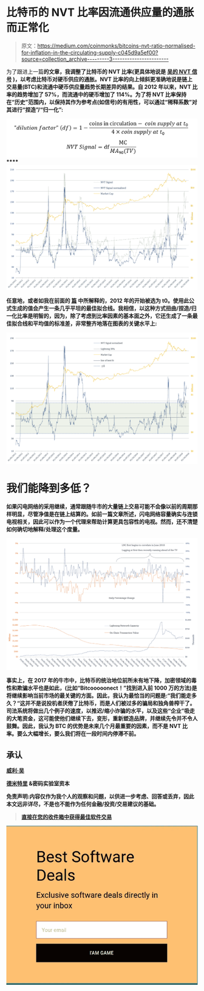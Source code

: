 # 比特币的 NVT 比率因流通供应量的通胀而正常化

> 原文：<https://medium.com/coinmonks/bitcoins-nvt-ratio-normalised-for-inflation-in-the-circulating-supply-c045d9a5ef00?source=collection_archive---------3----------------------->

为了跟进上一篇[](/@cryptopoiesis/brief-observations-and-questions-on-the-lightning-networks-effect-bitcoin-s-nvt-ratio-3beb4bd61f1f)**的文章，我调整了比特币的 NVT 比率(更具体地说是 [**吴的 NVT 信号**](http://charts.woobull.com/bitcoin-nvt-signal/) )，以考虑比特币对硬币供应的通胀。NVT 比率的向上倾斜更准确地说是链上交易量(BTC)和流通中硬币供应量趋势长期差异的结果。自 2012 年以来，NVT 比率的趋势增加了 57%，而流通中的硬币增加了 114%。为了将 NVT 比率保持在“历史”范围内，以保持其作为参考点(如信号)的有用性，可以通过“稀释系数”对其进行“捏造”/“归一化”:**

**![](img/314bf602e4c6409b81a004d569e58884.png)****![](img/3872affa0856e21722a1519895c3fe36.png)**

**任意地，或者如我在前面的 [**篇**](/@cryptopoiesis/brief-observations-and-questions-on-the-lightning-networks-effect-bitcoin-s-nvt-ratio-3beb4bd61f1f) 中所解释的，2012 年的开始被选为 t0。使用此公式生成的值会产生一条几乎平坦的最佳拟合线。我相信，以这种方式扭曲/捏造/归一化比率是明智的，因为，除了考虑到比率因素的基本面之外，它还生成了一条最佳拟合线和平均值的标准差，非常整齐地落在图表的关键水平上:**

**![](img/10154b7009746651de4b68f33085cb32.png)**

# **我们能降到多低？**

**如果闪电网络的采用继续，通常跟随牛市的大量链上交易可能不会像以前的周期那样明显，尽管净值是在链上结算的。如前一篇文章所述，闪电网络容量确实与连锁电视相关，因此可以作为一个代理来帮助计算更具包容性的电视。然而，还不清楚如何确切地解释/处理这个度量。**

**![](img/850da81d07b6340c1a128ea556604959.png)**

**事实上，在 2017 年的牛市中，比特币的统治地位前所未有地下降，加密领域的毒性和欺骗水平也是如此，(比如“Bitcooooonect！”找到进入前 1000 万的方法)是将继续影响当前市场的最关键的方面。因此，我认为最恰当的问题是:“我们能走多久？“这并不是说投机者厌倦了比特币，而是人们被过多的骗局和独角兽榨干了。司法系统将做出几个例子的速度，以推迟/缩小诈骗的水平，以及这些“企业”吸走的大笔资金，这可能使他们继续下去，变形，重新塑造品牌，并继续先令并不令人鼓舞。因此，我认为 **BTC 的优势**是未来几个月最重要的因素，而不是 NVT 比率。要么大幅增长，要么我们将在一段时间内停滞不前。**

## **承认**

**[威利·吴 ](https://woobull.com/)**

**[**德米特里**](/@kalichkin) &密码实验室资本**

**免责声明:内容仅作为我个人的观察和问题，以供进一步考虑、回答或丢弃，因此本文远非详尽，不是也不能作为任何金融/投资/交易建议的基础。**

> **[直接在您的收件箱中获得最佳软件交易](https://coincodecap.com/?utm_source=coinmonks)**

**[![](img/7c0b3dfdcbfea594cc0ae7d4f9bf6fcb.png)](https://coincodecap.com/?utm_source=coinmonks)**